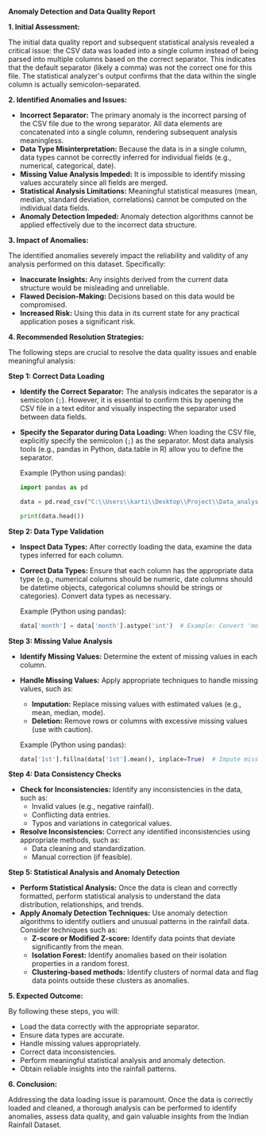 **Anomaly Detection and Data Quality Report**

**1. Initial Assessment:**

The initial data quality report and subsequent statistical analysis revealed a critical issue: the CSV data was loaded into a single column instead of being parsed into multiple columns based on the correct separator. This indicates that the default separator (likely a comma) was not the correct one for this file. The statistical analyzer's output confirms that the data within the single column is actually semicolon-separated.

**2. Identified Anomalies and Issues:**

*   **Incorrect Separator:** The primary anomaly is the incorrect parsing of the CSV file due to the wrong separator. All data elements are concatenated into a single column, rendering subsequent analysis meaningless.
*   **Data Type Misinterpretation:** Because the data is in a single column, data types cannot be correctly inferred for individual fields (e.g., numerical, categorical, date).
*   **Missing Value Analysis Impeded:** It is impossible to identify missing values accurately since all fields are merged.
*   **Statistical Analysis Limitations:** Meaningful statistical measures (mean, median, standard deviation, correlations) cannot be computed on the individual data fields.
*   **Anomaly Detection Impeded:** Anomaly detection algorithms cannot be applied effectively due to the incorrect data structure.

**3. Impact of Anomalies:**

The identified anomalies severely impact the reliability and validity of any analysis performed on this dataset. Specifically:

*   **Inaccurate Insights:** Any insights derived from the current data structure would be misleading and unreliable.
*   **Flawed Decision-Making:** Decisions based on this data would be compromised.
*   **Increased Risk:** Using this data in its current state for any practical application poses a significant risk.

**4. Recommended Resolution Strategies:**

The following steps are crucial to resolve the data quality issues and enable meaningful analysis:

**Step 1: Correct Data Loading**

*   **Identify the Correct Separator:** The analysis indicates the separator is a semicolon (`;`). However, it is essential to confirm this by opening the CSV file in a text editor and visually inspecting the separator used between data fields.
*   **Specify the Separator during Data Loading:** When loading the CSV file, explicitly specify the semicolon (`;`) as the separator. Most data analysis tools (e.g., pandas in Python, data.table in R) allow you to define the separator.

    Example (Python using pandas):

    ```python
    import pandas as pd

    data = pd.read_csv("C:\\Users\\karti\\Desktop\\Project\\Data_analyst_agent\\Indian Rainfall Dataset District-wise Daily Measurements.csv", sep=';')

    print(data.head())
    ```

**Step 2: Data Type Validation**

*   **Inspect Data Types:** After correctly loading the data, examine the data types inferred for each column.
*   **Correct Data Types:** Ensure that each column has the appropriate data type (e.g., numerical columns should be numeric, date columns should be datetime objects, categorical columns should be strings or categories). Convert data types as necessary.

    Example (Python using pandas):

    ```python
    data['month'] = data['month'].astype('int')  # Example: Convert 'month' to integer
    ```

**Step 3: Missing Value Analysis**

*   **Identify Missing Values:** Determine the extent of missing values in each column.
*   **Handle Missing Values:** Apply appropriate techniques to handle missing values, such as:
    *   **Imputation:** Replace missing values with estimated values (e.g., mean, median, mode).
    *   **Deletion:** Remove rows or columns with excessive missing values (use with caution).

    Example (Python using pandas):

    ```python
    data['1st'].fillna(data['1st'].mean(), inplace=True)  # Impute missing values in '1st' with the mean
    ```

**Step 4: Data Consistency Checks**

*   **Check for Inconsistencies:** Identify any inconsistencies in the data, such as:
    *   Invalid values (e.g., negative rainfall).
    *   Conflicting data entries.
    *   Typos and variations in categorical values.
*   **Resolve Inconsistencies:** Correct any identified inconsistencies using appropriate methods, such as:
    *   Data cleaning and standardization.
    *   Manual correction (if feasible).

**Step 5: Statistical Analysis and Anomaly Detection**

*   **Perform Statistical Analysis:** Once the data is clean and correctly formatted, perform statistical analysis to understand the data distribution, relationships, and trends.
*   **Apply Anomaly Detection Techniques:** Use anomaly detection algorithms to identify outliers and unusual patterns in the rainfall data. Consider techniques such as:
    *   **Z-score or Modified Z-score:** Identify data points that deviate significantly from the mean.
    *   **Isolation Forest:** Identify anomalies based on their isolation properties in a random forest.
    *   **Clustering-based methods:** Identify clusters of normal data and flag data points outside these clusters as anomalies.

**5. Expected Outcome:**

By following these steps, you will:

*   Load the data correctly with the appropriate separator.
*   Ensure data types are accurate.
*   Handle missing values appropriately.
*   Correct data inconsistencies.
*   Perform meaningful statistical analysis and anomaly detection.
*   Obtain reliable insights into the rainfall patterns.

**6. Conclusion:**

Addressing the data loading issue is paramount. Once the data is correctly loaded and cleaned, a thorough analysis can be performed to identify anomalies, assess data quality, and gain valuable insights from the Indian Rainfall Dataset.